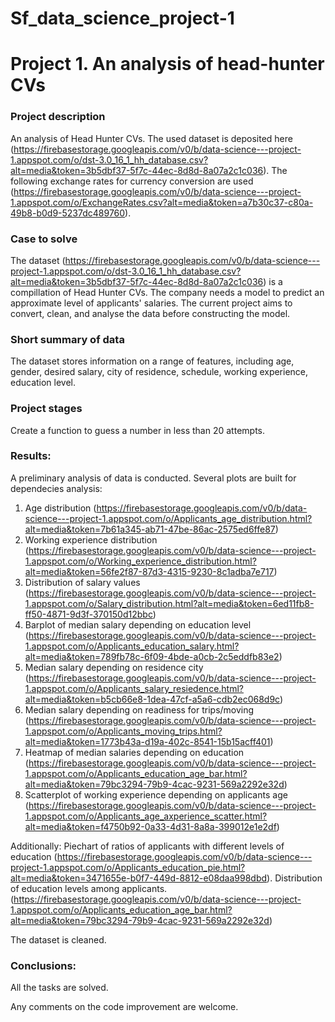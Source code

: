 # Sf_data_science_project-1

# Project 1. An analysis of head-hunter CVs


### Project description    
An analysis of Head Hunter CVs. The used dataset is deposited here (https://firebasestorage.googleapis.com/v0/b/data-science---project-1.appspot.com/o/dst-3.0_16_1_hh_database.csv?alt=media&token=3b5dbf37-5f7c-44ec-8d8d-8a07a2c1c036). The following exchange rates for currency conversion are used (https://firebasestorage.googleapis.com/v0/b/data-science---project-1.appspot.com/o/ExchangeRates.csv?alt=media&token=a7b30c37-c80a-49b8-b0d9-5237dc489760).


### Case to solve    
The dataset (https://firebasestorage.googleapis.com/v0/b/data-science---project-1.appspot.com/o/dst-3.0_16_1_hh_database.csv?alt=media&token=3b5dbf37-5f7c-44ec-8d8d-8a07a2c1c036) is a compillation of Head Hunter CVs. The company needs a model to predict an approximate level of applicants' salaries. 
The current project aims to convert, clean, and analyse the data before constructing the model.



### Short summary of data
The dataset stores information on a range of features, including age, gender, desired salary, city of residence, schedule, working experience, education level.



### Project stages  
Create a function to guess a number in less than 20 attempts.




### Results:  
A preliminary analysis of data is conducted. Several plots are built for dependecies analysis:
1) Age distribution (https://firebasestorage.googleapis.com/v0/b/data-science---project-1.appspot.com/o/Applicants_age_distribution.html?alt=media&token=7b61a345-ab71-47be-86ac-2575ed6ffe87)
2) Working experience distribution (https://firebasestorage.googleapis.com/v0/b/data-science---project-1.appspot.com/o/Working_experience_distribution.html?alt=media&token=56fe2f87-87d3-4315-9230-8c1adba7e717)
3) Distribution of salary values (https://firebasestorage.googleapis.com/v0/b/data-science---project-1.appspot.com/o/Salary_distribution.html?alt=media&token=6ed11fb8-ff50-4871-9d3f-370150d12bbc)
4) Barplot of median salary depending on education level (https://firebasestorage.googleapis.com/v0/b/data-science---project-1.appspot.com/o/Applicants_education_salary.html?alt=media&token=789fb78c-6f09-4bde-a0cb-2c5eddfb83e2)
5) Median salary depending on residence city (https://firebasestorage.googleapis.com/v0/b/data-science---project-1.appspot.com/o/Applicants_salary_resiedence.html?alt=media&token=b5cb66e8-1dea-47cf-a5a6-cdb2ec068d9c)
6) Median salary depending on readiness for trips/moving (https://firebasestorage.googleapis.com/v0/b/data-science---project-1.appspot.com/o/Applicants_moving_trips.html?alt=media&token=1773b43a-d19a-402c-8541-15b15acff401)
7) Heatmap of median salaries depending on education (https://firebasestorage.googleapis.com/v0/b/data-science---project-1.appspot.com/o/Applicants_education_age_bar.html?alt=media&token=79bc3294-79b9-4cac-9231-569a2292e32d)
8) Scatterplot of working experience depending on applicants age (https://firebasestorage.googleapis.com/v0/b/data-science---project-1.appspot.com/o/Applicants_age_axperience_scatter.html?alt=media&token=f4750b92-0a33-4d31-8a8a-399012e1e2df)

 Additionally:
Piechart of ratios of applicants with different levels of education (https://firebasestorage.googleapis.com/v0/b/data-science---project-1.appspot.com/o/Applicants_education_pie.html?alt=media&token=3471655e-b0f7-449d-8812-e08daa998dbd). Distribution of education levels among applicants. (https://firebasestorage.googleapis.com/v0/b/data-science---project-1.appspot.com/o/Applicants_education_age_bar.html?alt=media&token=79bc3294-79b9-4cac-9231-569a2292e32d)


The dataset is cleaned. 



### Conclusions:  
All the tasks are solved.




Any comments on the code improvement are welcome. 
